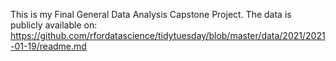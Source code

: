 This is my Final General Data Analysis Capstone Project.
The data is publicly available on: https://github.com/rfordatascience/tidytuesday/blob/master/data/2021/2021-01-19/readme.md
